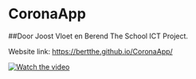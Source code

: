# CoronaApp
##Door Joost Vloet en Berend The
School ICT Project.

Website link: https://bertthe.github.io/CoronaApp/

[![Watch the video](https://i.imgur.com/vKb2F1B.png)](https://youtu.be/vt5fpE0bzSY)
